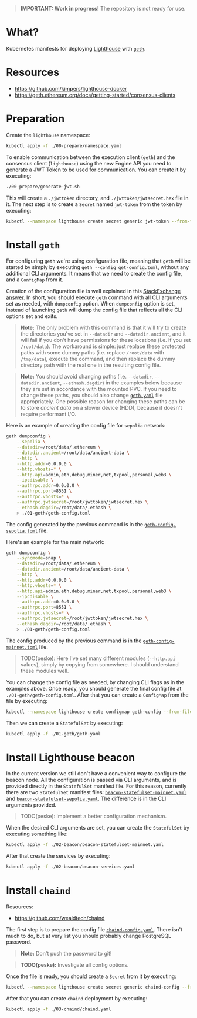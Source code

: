 > **IMPORTANT: Work in progress!** The repository is not ready for use.

# What?

Kubernetes manifests for deploying
[Lighthouse](https://github.com/sigp/lighthouse) with
[`geth`](https://geth.ethereum.org/).

# Resources

- https://github.com/kimpers/lighthouse-docker
- https://geth.ethereum.org/docs/getting-started/consensus-clients

# Preparation

Create the `lighthouse` namespace:

```bash
kubectl apply -f ./00-prepare/namespace.yaml
```

To enable communication between the execution client (`geth`) and the consensus
client (`lighthouse`) using the new Engine API you need to generate a JWT Token
to be used for communication. You can create it by executing:

```bash
./00-prepare/generate-jwt.sh
```

This will create a `./jwttoken` directory, and `./jwttoken/jwtsecret.hex` file
in it. The next step is to create a `Secret` named `jwt-token` from the token by
executing:

```bash
kubectl --namespace lighthouse create secret generic jwt-token --from-file=./jwttoken/jwtsecret.hex
```

# Install `geth`

For configuring `geth` we're using configuration file, meaning that `geth` will
be started by simply by executing `geth --config get-config.toml`, without any
additional CLI arguments. It means that we need to create the config file, and
a `ConfigMap` from it.

Creation of the configuration file is well explained in this
[StackExchange answer](https://ethereum.stackexchange.com/questions/29063/geth-config-file-documentation#answer-29246).
In short, you should execute `geth` command with all CLI arguments set as
needed, with `dumpconfig` option. When `dumpconfig` option is set, instead of
launching `geth` will dump the config file that reflects all the CLI options set
and exits.

> **Note:** The only problem with this command is that it will try to create the
  directories you've set in `--datadir` and `--datadir.ancient`, and it will
  fail if you don't have permissions for these locations (i.e. if you set
  `/root/data`). The workaround is simple: just replace these protected paths
  with some dummy paths (i.e. replace `/root/data` with `/tmp/data`), execute
  the command, and then replace the dummy directory path with the real one in
  the resulting config file.

> **Note:** You should avoid changing paths (i.e. `--datadir`,
  `--datadir.ancient`, `--ethash.dagdir`) in the examples below because they are
  set in accordance with the mounted PVC. If you need to change these paths, you
  should also change [`geth.yaml`](./01-geth/geth.yaml) file appropriately. One
  possible reason for changing these paths can be to store _ancient data_ on a
  slower device (HDD), because it doesn't require performant I/O.

Here is an example of creating the config file for `sepolia` network:

```bash
geth dumpconfig \
    --sepolia \
    --datadir=/root/data/.ethereum \
    --datadir.ancient=/root/data/ancient-data \
    --http \
    --http.addr=0.0.0.0 \
    --http.vhosts=* \
    --http.api=admin,eth,debug,miner,net,txpool,personal,web3 \
    --ipcdisable \
    --authrpc.addr=0.0.0.0 \
    --authrpc.port=8551 \
    --authrpc.vhosts=* \
    --authrpc.jwtsecret=/root/jwttoken/jwtsecret.hex \
    --ethash.dagdir=/root/data/.ethash \
    > ./01-geth/geth-config.toml
```

The config generated by the previous command is in the
[`geth-config-sepolia.toml`](./01-geth/geth-config-sepolia.toml) file.

Here's an example for the main network:

```bash
geth dumpconfig \
    --syncmode=snap \
    --datadir=/root/data/.ethereum \
    --datadir.ancient=/root/data/ancient-data \
    --http \
    --http.addr=0.0.0.0 \
    --http.vhosts=* \
    --http.api=admin,eth,debug,miner,net,txpool,personal,web3 \
    --ipcdisable \
    --authrpc.addr=0.0.0.0 \
    --authrpc.port=8551 \
    --authrpc.vhosts=* \
    --authrpc.jwtsecret=/root/jwttoken/jwtsecret.hex \
    --ethash.dagdir=/root/data/.ethash \
    > ./01-geth/geth-config.toml
```

The config produced by the previous command is in the
[`geth-config-mainnet.toml`](./01-geth/geth-config-mainnet.toml) file.

> TODO(peske): Here I've set many different modules (`--http.api` values),
  simply by copying from somewhere. I should understand these modules well.

You can change the config file as needed, by changing CLI flags as in the
examples above. Once ready, you should generate the final config file at
`./01-geth/geth-config.toml`. After that you can create a `ConfigMap` from the
file by executing:

```bash
kubectl --namespace lighthouse create configmap geth-config --from-file=./01-geth/geth-config.toml
```

Then we can create a `StatefulSet` by executing:

```bash
kubectl apply -f ./01-geth/geth.yaml
```

# Install Lighthouse beacon

In the current version we still don't have a convenient way to configure the
beacon node. All the configuration is passed via CLI arguments, and is provided
directly in the `StatefulSet` manifest file. For this reason, currently there
are two `StatefulSet` manifest files:
[`beacon-statefulset-mainnet.yaml`](./02-beacon/beacon-statefulset-mainnet.yaml)
and
[`beacon-statefulset-sepolia.yaml`](./02-beacon/beacon-statefulset-sepolia.yaml).
The difference is in the CLI arguments provided.

> TODO(peske): Implement a better configuration mechanism.

When the desired CLI arguments are set, you can create the `StatefulSet` by
executing something like:

```bash
kubectl apply -f ./02-beacon/beacon-statefulset-mainnet.yaml
```

After that create the services by executing:

```bash
kubectl apply -f ./02-beacon/beacon-services.yaml
```

# Install `chaind`

Resources:

- https://github.com/wealdtech/chaind

The first step is to prepare the config file
[`chaind-config.yaml`](./03-chaind/chaind-config.yaml). There isn't much to do, 
but at very list you should probably change PostgreSQL password.

> **Note:** Don't push the password to git!

> **TODO(peske):** Investigate all config options.

Once the file is ready, you should create a `Secret` from it by executing:

```bash
kubectl --namespace lighthouse create secret generic chaind-config --from-file=./03-chaind/chaind-config.yaml
```

After that you can create `chaind` deployment by executing:

```bash
kubectl apply -f ./03-chaind/chaind.yaml
```
